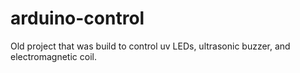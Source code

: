 # arduino-control
Old project that was build to control uv LEDs, ultrasonic buzzer, and electromagnetic coil.
